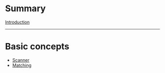 # Summary

[Introduction](./introduction.md)

---

# Basic concepts

- [Scanner](./concepts/scanner.md)
- [Matching](./concepts/matching.md)
